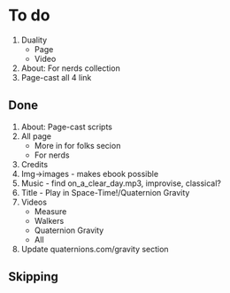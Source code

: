 # To do

1. Duality
    * Page
    * Video
1. About: For nerds collection
1. Page-cast all 4 link

## Done

1. About: Page-cast scripts
1. All page
    * More in for folks secion
    * For nerds
1. Credits
1. Img->images - makes ebook possible
1. Music - find on_a_clear_day.mp3, improvise, classical?
1. Title - Play in Space-Time!/Quaternion Gravity
1. Videos
    * Measure
    * Walkers
    * Quaternion Gravity
    * All
1. Update quaternions.com/gravity section

## Skipping

